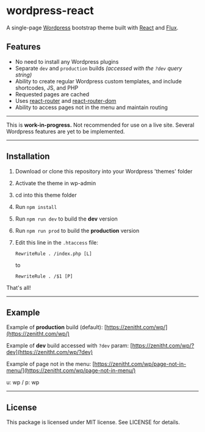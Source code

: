 # wordpress-react
A single-page [Wordpress](https://wordpress.com/) bootstrap theme built with [React](https://facebook.github.io/react/) and [Flux](https://facebook.github.io/flux/).

## Features
- No need to install any Wordpress plugins
- Separate `dev` and `production` builds <i>(accessed with the `?dev` query string)</i>
- Ability to create regular Wordpress custom templates, and include shortcodes, JS, and PHP
- Requested pages are cached
- Uses [react-router](https://github.com/ReactTraining/react-router/tree/master/packages/react-router) and [react-router-dom](https://github.com/ReactTraining/react-router/tree/master/packages/react-router-dom)
- Ability to access pages not in the menu and maintain routing
----

This is <b>work-in-progress.</b> Not recommended for use on a live site. Several Wordpress features are yet to be implemented.

----

## Installation
1. Download or clone this repository into your Wordpress 'themes' folder
2. Activate the theme in wp-admin
3. cd into this theme folder
4. Run `npm install`
5. Run `npm run dev` to build the <b>dev</b> version
6. Run `npm run prod` to build the <b>production</b> version
7. Edit this line in the `.htaccess` file:

    `RewriteRule . /index.php [L]`

    to

    `RewriteRule . /$1 [P]`


That's all!

----

## Example

Example of <b>production</b> build (default):
[https://zenitht.com/wp/](https://zenitht.com/wp/)

Example of <b>dev</b> build accessed with `?dev` param:
[https://zenitht.com/wp/?dev](https://zenitht.com/wp/?dev)

Example of page not in the menu:
[https://zenitht.com/wp/page-not-in-menu/](https://zenitht.com/wp/page-not-in-menu/)

u: wp / p: wp

----

## License ##

This package is licensed under MIT license. See LICENSE for details.
